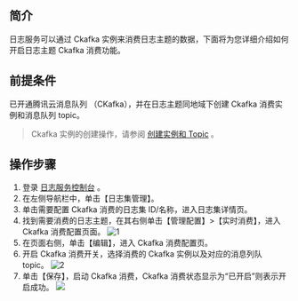 
## 简介
日志服务可以通过 Ckafka 实例来消费日志主题的数据，下面将为您详细介绍如何开启日志主题 Ckafka 消费功能。

## 前提条件

已开通腾讯云消息队列 （CKafka），并在日志主题同地域下创建 Ckafka 消费实例和消息队列 topic。

>Ckafka 实例的创建操作，请参阅 [创建实例和 Topic](https://intl.cloud.tencent.com/document/product/597/32543) 。

## 操作步骤

1. 登录 [日志服务控制台](https://console.cloud.tencent.com/cls) 。
2. 在左侧导航栏中，单击【日志集管理】。
3. 单击需要配置 Ckafka 消费的日志集 ID/名称，进入日志集详情页。
4. 找到需要消费的日志主题，在其右侧单击【管理配置】>【实时消费】，进入 Ckafka 消费配置页面。
![1](https://main.qcloudimg.com/raw/04759d7e7f2d6db0b0249c4393b5edd5.png)
5. 在页面右侧，单击【编辑】，进入 Ckafka 消费配置页。
6. 开启 Ckafka 消费开关，选择消费的 Ckafka 实例以及对应的消息列队 topic。
![2](https://main.qcloudimg.com/raw/43a9878b5bf8f0500c1ba19b668b7766.png)
7. 单击【保存】，启动 Ckafka 消费，Ckafka 消费状态显示为“已开启”则表示开启成功。
![](https://main.qcloudimg.com/raw/f964f0a141123a7926b8fd1a1eb1b5ba.png)


